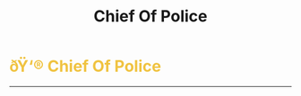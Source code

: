 ﻿---
lang: en-US
title: Chief Of Police
prev:
next:
---

# <font color="#f0c341">ðŸ‘® <b>Chief Of Police</b></font> <Badge text="Power" type="tip" vertical="middle"/>
---

